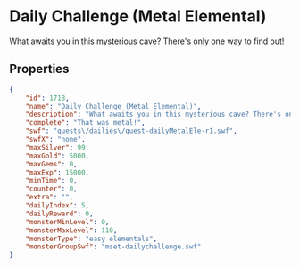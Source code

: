 # Daily Challenge (Metal Elemental)

What awaits you in this mysterious cave? There's only one way to find out!

## Properties

```json
{
    "id": 1718,
    "name": "Daily Challenge (Metal Elemental)",
    "description": "What awaits you in this mysterious cave? There's only one way to find out!",
    "complete": "That was metal!",
    "swf": "quests\/dailies\/quest-dailyMetalEle-r1.swf",
    "swfX": "none",
    "maxSilver": 99,
    "maxGold": 5000,
    "maxGems": 0,
    "maxExp": 15000,
    "minTime": 0,
    "counter": 0,
    "extra": "",
    "dailyIndex": 5,
    "dailyReward": 0,
    "monsterMinLevel": 0,
    "monsterMaxLevel": 110,
    "monsterType": "easy elementals",
    "monsterGroupSwf": "mset-dailychallenge.swf"
}
```

